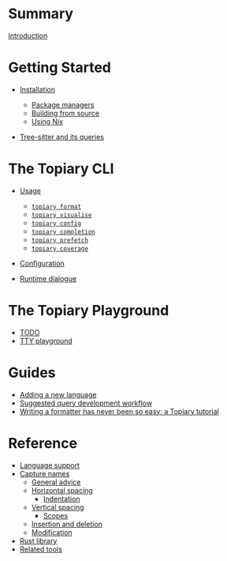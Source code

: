 # Summary

[Introduction](index.md)

# Getting Started

- [Installation](getting-started/installation/index.md)
  - [Package managers](getting-started/installation/package-managers.md)
  - [Building from source](getting-started/installation/building-from-source.md)
  - [Using Nix](getting-started/installation/using-nix.md)

- [Tree-sitter and its queries](getting-started/on-tree-sitter.md)

# The Topiary CLI

- [Usage](cli/usage/index.md)
  - [`topiary format`](cli/usage/format.md)
  - [`topiary visualise`](cli/usage/visualise.md)
  - [`topiary config`](cli/usage/config.md)
  - [`topiary completion`](cli/usage/completion.md)
  - [`topiary prefetch`](cli/usage/prefetch.md)
  - [`topiary coverage`](cli/usage/coverage.md)

- [Configuration](cli/configuration.md)
- [Runtime dialogue](cli/dialogue.md)

# The Topiary Playground

<!----------------------------------------------------------------------
TODO: Documentation for the web-based playground; see issue #875
----------------------------------------------------------------------->

- [TODO]()
- [TTY playground](playground/tty.md)

# Guides

- [Adding a new language](guides/adding-a-new-language.md)
- [Suggested query development workflow](guides/suggested-workflow.md)
- [Writing a formatter has never been so easy: a Topiary tutorial](guides/yann-tutorial.md)

# Reference

- [Language support](reference/language-support.md)
- [Capture names](reference/capture-names/index.md)
  - [General advice](reference/capture-names/general.md)
  - [Horizontal spacing](reference/capture-names/horizontal-spacing.md)
    - [Indentation](reference/capture-names/indentation.md)
  - [Vertical spacing](reference/capture-names/vertical-spacing.md)
    - [Scopes](reference/capture-names/scopes.md)
  - [Insertion and deletion](reference/capture-names/insertion-and-deletion.md)
  - [Modification](reference/capture-names/modification.md)
- [Rust library](reference/library.md)
- [Related tools](reference/related.md)

